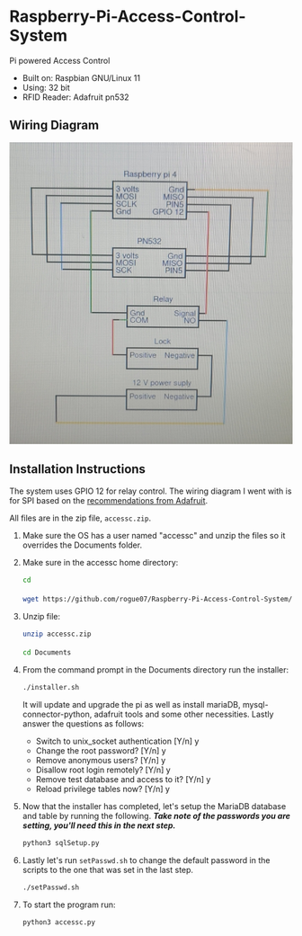 # Raspberry-Pi-Access-Control-System

Pi powered Access Control

* Built on: Raspbian GNU/Linux 11
* Using: 32 bit
* RFID Reader: Adafruit pn532

## Wiring Diagram

![The wiring diagram](wiring_diagram.jpg "The wiring diagram")

## Installation Instructions

The system uses GPIO 12 for relay control. The wiring diagram I went with is for SPI based on the [recommendations from Adafruit](https://learn.adafruit.com/adafruit-pn532-rfid-nfc/python-circuitpython).

All files are in the zip file, `accessc.zip`.

1. Make sure the OS has a user named "accessc" and unzip the files so it overrides the Documents folder.
2. Make sure in the accessc home directory:

     ```bash
     cd

     wget https://github.com/rogue07/Raspberry-Pi-Access-Control-System/raw/main/accessc.zip
     ```

3. Unzip file:

     ```bash
     unzip accessc.zip

     cd Documents
     ```

4. From the command prompt in the Documents directory run the installer:

     ```bash
     ./installer.sh
     ```

     It will update and upgrade the pi as well as install mariaDB, mysql-connector-python, adafruit tools and some other necessities. Lastly answer the questions as follows:

     * Switch to unix_socket authentication [Y/n] y
     * Change the root password? [Y/n] y
     * Remove anonymous users? [Y/n] y
     * Disallow root login remotely? [Y/n] y
     * Remove test database and access to it? [Y/n] y
     * Reload privilege tables now? [Y/n] y

5. Now that the installer has completed, let's setup the MariaDB database and table by running the following. ***Take note of the passwords you are setting, you'll need this in the next step.***

     ```bash
     python3 sqlSetup.py
     ```

6. Lastly let's run `setPasswd.sh` to change the default password in the scripts to the one that was set in the last step.

     ```bash
     ./setPasswd.sh
     ```

7. To start the program run:

     ```bash
     python3 accessc.py
     ```
